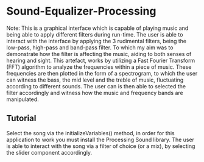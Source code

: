 # Sound-Equalizer-Processing
Note:
This is a graphical interface which is capable of playing music and being able to apply different filters during run-time. 
The user is able to interact with the interface by applying the 3 rudimental filters, being the low-pass, high-pass and band-pass filter. 
To which my aim was to demonstrate how the filter is affecting the music,
aiding to both senses of hearing and sight. This artefact, works by utilizing a Fast Fourier
Transform (FFT) algorithm to analyze the frequencies within a piece of music. These frequencies
are then plotted in the form of a spectrogram, to which the user can witness the bass, the mid
level and the treble of music, fluctuating according to different sounds. The user can is then able
to selected the filter accordingly and witness how the music and frequency bands are
manipulated.

Tutorial
--------------------------------------------------------------------------
Select the song via the initializeVariables() method, in order for this application to work you
must install the Processing Sound library. The user is able to interact with the song via a filter of
choice (or a mix), by selecting the slider component accordingly.
